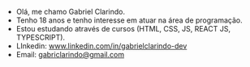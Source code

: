 - Olá, me chamo Gabriel Clarindo.
- Tenho 18 anos e tenho interesse em atuar na área de programação.
- Estou estudando através de cursos (HTML, CSS, JS, REACT JS, TYPESCRIPT).
- LInkedin: www.linkedin.com/in/gabrielclarindo-dev
- Email: gabriclarindo@gmail.com

